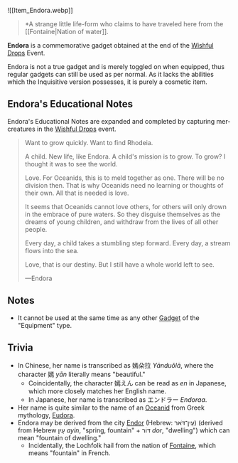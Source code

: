 ![[Item_Endora.webp]]

> *A strange little life-form who claims to have traveled here from the [[Fontaine|Nation of water]].

**Endora** is a commemorative gadget obtained at the end of the [Wishful Drops](https://genshin-impact.fandom.com/wiki/Wishful_Drops "Wishful Drops") Event.

Endora is not a true gadget and is merely toggled on when equipped, thus regular gadgets can still be used as per normal. As it lacks the abilities which the Inquisitive version possesses, it is purely a cosmetic item.

## Endora's Educational Notes

Endora's Educational Notes are expanded and completed by capturing mer-creatures in the [Wishful Drops](https://genshin-impact.fandom.com/wiki/Wishful_Drops "Wishful Drops") event.

> Want to grow quickly. Want to find Rhodeia.  
>   
> A child. New life, like Endora. A child's mission is to grow. To grow? I thought it was to see the world.  
>   
> Love. For Oceanids, this is to meld together as one. There will be no division then. That is why Oceanids need no learning or thoughts of their own. All that is needed is love.  
>   
> It seems that Oceanids cannot love others, for others will only drown in the embrace of pure waters. So they disguise themselves as the dreams of young children, and withdraw from the lives of all other people.  
>   
> Every day, a child takes a stumbling step forward. Every day, a stream flows into the sea.  
>   
> Love, that is our destiny. But I still have a whole world left to see.
> 
> —Endora


## Notes

-   It cannot be used at the same time as any other [Gadget](https://genshin-impact.fandom.com/wiki/Gadget "Gadget") of the "Equipment" type.

## Trivia

-   In Chinese, her name is transcribed as 嫣朵拉 _Yānduǒlā_, where the character 嫣 _yān_ literally means "beautiful."
    -   Coincidentally, the character 嫣えん can be read as _en_ in Japanese, which more closely matches her English name.
    -   In Japanese, her name is transcribed as エンドラー _Endoraa_.
-   Her name is quite similar to the name of an [Oceanid](http://en.wikipedia.org/wiki/Oceanids "wikipedia:Oceanids") from Greek mythology, [Eudora](http://en.wikipedia.org/wiki/Eudora_(mythology) "wikipedia:Eudora (mythology)").
-   Endora may be derived from the city [Endor](http://en.wikipedia.org/wiki/Endor_(village) "wikipedia:Endor (village)") (Hebrew: עֵין־דֹּאר) (derived from Hebrew עַיִן _ayin_, "spring, fountain" + דּוֹר _dor_, "dwelling") which can mean "fountain of dwelling."
    -   Incidentally, the Lochfolk hail from the nation of [Fontaine](https://genshin-impact.fandom.com/wiki/Fontaine "Fontaine"), which means "fountain" in French.